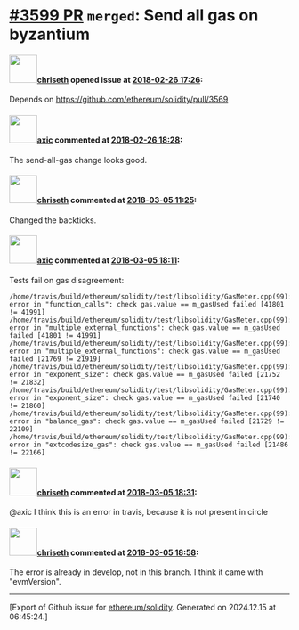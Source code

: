# [\#3599 PR](https://github.com/ethereum/solidity/pull/3599) `merged`: Send all gas on byzantium

#### <img src="https://avatars.githubusercontent.com/u/9073706?v=4" width="50">[chriseth](https://github.com/chriseth) opened issue at [2018-02-26 17:26](https://github.com/ethereum/solidity/pull/3599):

Depends on https://github.com/ethereum/solidity/pull/3569

#### <img src="https://avatars.githubusercontent.com/u/20340?v=4" width="50">[axic](https://github.com/axic) commented at [2018-02-26 18:28](https://github.com/ethereum/solidity/pull/3599#issuecomment-368600267):

The send-all-gas change looks good.

#### <img src="https://avatars.githubusercontent.com/u/9073706?v=4" width="50">[chriseth](https://github.com/chriseth) commented at [2018-03-05 11:25](https://github.com/ethereum/solidity/pull/3599#issuecomment-370390224):

Changed the backticks.

#### <img src="https://avatars.githubusercontent.com/u/20340?v=4" width="50">[axic](https://github.com/axic) commented at [2018-03-05 18:11](https://github.com/ethereum/solidity/pull/3599#issuecomment-370510722):

Tests fail on gas disagreement:
```
/home/travis/build/ethereum/solidity/test/libsolidity/GasMeter.cpp(99): error in "function_calls": check gas.value == m_gasUsed failed [41801 != 41991]
/home/travis/build/ethereum/solidity/test/libsolidity/GasMeter.cpp(99): error in "multiple_external_functions": check gas.value == m_gasUsed failed [41801 != 41991]
/home/travis/build/ethereum/solidity/test/libsolidity/GasMeter.cpp(99): error in "multiple_external_functions": check gas.value == m_gasUsed failed [21769 != 21919]
/home/travis/build/ethereum/solidity/test/libsolidity/GasMeter.cpp(99): error in "exponent_size": check gas.value == m_gasUsed failed [21752 != 21832]
/home/travis/build/ethereum/solidity/test/libsolidity/GasMeter.cpp(99): error in "exponent_size": check gas.value == m_gasUsed failed [21740 != 21860]
/home/travis/build/ethereum/solidity/test/libsolidity/GasMeter.cpp(99): error in "balance_gas": check gas.value == m_gasUsed failed [21729 != 22109]
/home/travis/build/ethereum/solidity/test/libsolidity/GasMeter.cpp(99): error in "extcodesize_gas": check gas.value == m_gasUsed failed [21486 != 22166]
```

#### <img src="https://avatars.githubusercontent.com/u/9073706?v=4" width="50">[chriseth](https://github.com/chriseth) commented at [2018-03-05 18:31](https://github.com/ethereum/solidity/pull/3599#issuecomment-370516711):

@axic I think this is an error in travis, because it is not present in circle

#### <img src="https://avatars.githubusercontent.com/u/9073706?v=4" width="50">[chriseth](https://github.com/chriseth) commented at [2018-03-05 18:58](https://github.com/ethereum/solidity/pull/3599#issuecomment-370525236):

The error is already in develop, not in this branch. I think it came with "evmVersion".


-------------------------------------------------------------------------------



[Export of Github issue for [ethereum/solidity](https://github.com/ethereum/solidity). Generated on 2024.12.15 at 06:45:24.]
